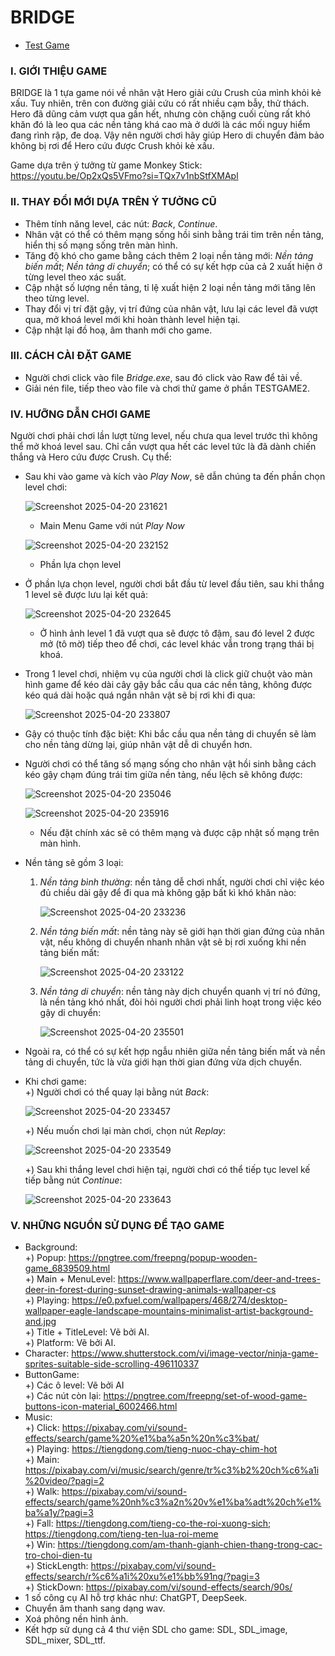 # **BRIDGE**
- [Test Game](#)
### I. GIỚI THIỆU GAME
  BRIDGE là 1 tựa game nói về nhân vật Hero giải cứu Crush của mình khỏi kẻ xấu. Tuy nhiên, trên con đường giải cứu có rất nhiều cạm bẫy, thử thách. Hero đã dũng cảm vượt qua gần hết, nhưng còn chặng cuối cùng
  rất khó khăn đó là leo qua các nền tảng khá cao mà ở dưới là các mối nguy hiểm đang rình rập, đe doạ. 
  Vậy nên người chơi hãy giúp Hero di chuyển đảm bảo không bị rơi để Hero cứu được Crush khỏi kẻ xấu.

  Game dựa trên ý tưởng từ game Monkey Stick: https://youtu.be/Op2xQs5VFmo?si=TQx7v1nbStfXMApl
### II. THAY ĐỔI MỚI DỰA TRÊN Ý TƯỞNG CŨ
  - Thêm tính năng level, các nút: _Back_, _Continue_.
  - Nhân vật có thể có thêm mạng sống hồi sinh bằng trái tim trên nền tảng, hiển thị số mạng sống trên màn hình.   
  - Tăng độ khó cho game bằng cách thêm 2 loại nền tảng mới: _Nền tảng biến mất_; _Nền tảng di chuyển_; có thể có sự kết hợp của cả 2 xuất hiện ở từng level theo xác suất.  
  - Cập nhật số lượng nền tảng, tỉ lệ xuất hiện 2 loại nền tảng mới tăng lên theo từng level.   
  - Thay đổi vị trí đặt gậy, vị trí đứng của nhân vật, lưu lại các level đã vượt qua, mở khoá level mới khi hoàn thành level hiện tại.  
  - Cập nhật lại đồ hoạ, âm thanh mới cho game.
### III. CÁCH CÀI ĐẶT GAME
  - Người chơi click vào file _Bridge.exe_, sau đó click vào Raw để tải về.  
  - Giải nén file, tiếp theo vào file và chơi thử game ở phần TESTGAME2.  

### IV. HƯỠNG DẪN CHƠI GAME
  Người chơi phải chơi lần lượt từng level, nếu chưa qua level trước thì không thể mở khoá level sau. Chỉ cần vượt qua hết các level tức là đã dành chiến thắng và Hero cứu được Crush. Cụ thể:
  - Sau khi vào game và kích vào _Play Now_, sẽ dẫn chúng ta đến phần chọn level chơi:  
      
    ![Screenshot 2025-04-20 231621](https://github.com/user-attachments/assets/4babb63a-acc4-4c23-919e-19bfc66f33a3)  
    - Main Menu Game với nút _Play Now_
   
         
    ![Screenshot 2025-04-20 232152](https://github.com/user-attachments/assets/3ef97e40-cb62-4cf2-a0fa-64f07e862bc8)  
    - Phần lựa chọn level  
    
  - Ở phần lựa chọn level, người chơi bắt đầu từ level đầu tiên, sau khi thắng 1 level sẽ được lưu lại kết quả:

    ![Screenshot 2025-04-20 232645](https://github.com/user-attachments/assets/0ad9c4d8-234e-423b-b0aa-88a9bdfef30f)
    - Ở hình ảnh level 1 đã vượt qua sẽ được tô đậm, sau đó level 2 được mở (tô mờ) tiếp theo để chơi, các level khác vẫn trong trạng thái bị khoá.  
  
  - Trong 1 level chơi, nhiệm vụ của người chơi là click giữ chuột vào màn hình game để kéo dài cây gậy bắc cầu qua các nền tảng, không được kéo quá dài hoặc quá ngắn nhân vật sẽ bị rơi khi đi qua:

      ![Screenshot 2025-04-20 233807](https://github.com/user-attachments/assets/549b1d7d-0fe4-48b7-9cfc-54951ca0b759)  
  
  - Gậy có thuộc tính đặc biệt: Khi bắc cầu qua nền tảng di chuyển sẽ làm cho nền tảng dừng lại, giúp nhân vật dễ di chuyển hơn.  
  - Người chơi có thể tăng số mạng sống cho nhân vật hồi sinh bằng cách kéo gậy chạm đúng trái tim giữa nền tảng, nếu lệch sẽ không được:

      ![Screenshot 2025-04-20 235046](https://github.com/user-attachments/assets/2b54637e-fe0b-40d9-820e-4317646dae57)
    
      ![Screenshot 2025-04-20 235916](https://github.com/user-attachments/assets/f1567ca4-134e-4187-a012-a489749d2055)
      - Nếu đặt chính xác sẽ có thêm mạng và được cập nhật số mạng trên màn hình.  

  - Nền tảng sẽ gồm 3 loại:  
    1. _Nền tảng bình thường_: nền tảng dễ chơi nhất, người chơi chỉ việc kéo đủ chiều dài gậy để đi qua mà không gặp bất kì khó khăn nào:
  
       ![Screenshot 2025-04-20 233236](https://github.com/user-attachments/assets/0fc7941e-c40c-47c9-b97e-4b695424a54d)  
  
    3. _Nền tảng biến mất_: nền tảng này sẽ giới hạn thời gian đứng của nhân vật, nếu không di chuyển nhanh nhân vật sẽ bị rơi xuống khi nền tảng biến mất:
  
       ![Screenshot 2025-04-20 233122](https://github.com/user-attachments/assets/e2576d0d-b89b-4c78-bd54-c7958c1b3bdb)  

    4. _Nền tảng di chuyển_: nền tảng này dịch chuyển quanh vị trí nó đứng, là nền tảng khó nhất, đòi hỏi người chơi phải linh hoạt trong việc kéo gậy di chuyển:

       ![Screenshot 2025-04-20 235501](https://github.com/user-attachments/assets/0378c38a-1596-45a4-9eab-a2210eb864b8)  

  - Ngoài ra, có thể có sự kết hợp ngẫu nhiên giữa nền tảng biến mất và nền tảng di chuyển, tức là vừa giới hạn thời gian đứng vừa dịch chuyển.
  - Khi chơi game:  
    +) Người chơi có thể quay lại bằng nút _Back_:

      ![Screenshot 2025-04-20 233457](https://github.com/user-attachments/assets/c7e77adc-1ec0-4501-9542-4f875ac5ddc6)  
  
    +) Nếu muốn chơi lại màn chơi, chọn nút _Replay_:

      ![Screenshot 2025-04-20 233549](https://github.com/user-attachments/assets/f4d3d831-b2dc-497a-a0fd-6434ea6d5ca0)  
  
    +) Sau khi thắng level chơi hiện tại, người chơi có thể tiếp tục level kế tiếp bằng nút _Continue_:

       ![Screenshot 2025-04-20 233643](https://github.com/user-attachments/assets/bb980f89-f451-4446-aa12-118ba29c9d45)  

### V. NHỮNG NGUỒN SỬ DỤNG ĐỂ TẠO GAME
  - Background:  
    +) Popup: https://pngtree.com/freepng/popup-wooden-game_6839509.html  
    +) Main + MenuLevel: https://www.wallpaperflare.com/deer-and-trees-deer-in-forest-during-sunset-drawing-animals-wallpaper-cs  
    +) Playing: https://e0.pxfuel.com/wallpapers/468/274/desktop-wallpaper-eagle-landscape-mountains-minimalist-artist-background-and.jpg    
    +) Title + TitleLevel: Vẽ bởi AI.  
    +) Platform: Vẽ bởi AI.  
  - Character: https://www.shutterstock.com/vi/image-vector/ninja-game-sprites-suitable-side-scrolling-496110337  
  - ButtonGame:  
    +) Các ô level: Vẽ bởi AI  
    +) Các nút còn lại: https://pngtree.com/freepng/set-of-wood-game-buttons-icon-material_6002466.html  
  - Music:  
    +) Click: https://pixabay.com/vi/sound-effects/search/game%20%e1%ba%a5n%20n%c3%bat/  
    +) Playing: https://tiengdong.com/tieng-nuoc-chay-chim-hot  
    +) Main: https://pixabay.com/vi/music/search/genre/tr%c3%b2%20ch%c6%a1i%20video/?pagi=2  
    +) Walk: https://pixabay.com/vi/sound-effects/search/game%20nh%c3%a2n%20v%e1%ba%adt%20ch%e1%ba%a1y/?pagi=3  
    +) Fall: https://tiengdong.com/tieng-co-the-roi-xuong-sich; https://tiengdong.com/tieng-ten-lua-roi-meme  
    +) Win: https://tiengdong.com/am-thanh-gianh-chien-thang-trong-cac-tro-choi-dien-tu  
    +) StickLength: https://pixabay.com/vi/sound-effects/search/r%c6%a1i%20xu%e1%bb%91ng/?pagi=3  
    +) StickDown: https://pixabay.com/vi/sound-effects/search/90s/  
  - 1 số công cụ AI hỗ trợ khác như: ChatGPT, DeepSeek.
  - Chuyển âm thanh sang dạng wav.
  - Xoá phông nền hình ảnh.
  - Kết hợp sử dụng cả 4 thư viện SDL cho game: SDL, SDL_image, SDL_mixer, SDL_ttf.


